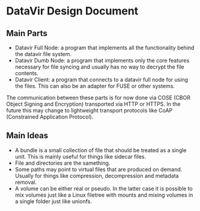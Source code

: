 # DataVir Design Document

## Main Parts

  * Datavir Full Node: a program that implements all the functionality behind the datavir file system.
  * Datavir Dumb Node: a program that implements only the core features necessary for file syncing and usually has no way to decrypt the file contents.
  * Datavir Client: a program that connects to a datavir full node for using the files. This can also be an adapter for FUSE or other systems.

The communication between these parts is for now done via COSE (CBOR Object Signing and Encryption) transported via HTTP or HTTPS. In the future this may change to lightweight transport protocols like CoAP (Constrained Application Protocol).

## Main Ideas

  * A bundle is a small collection of file that should be treated as a single unit. This is mainly useful for things like sidecar files.
  * File and directories are the samething.
  * Some paths may point to virtual files that are produced on demand. Usually for things like compression, decompression and metadata removal.
  * A volume can be either real or pseudo. In the latter case it is possible to mix volumes just like a Linux filetree with mounts and mixing volumes in a single folder just like unionfs.